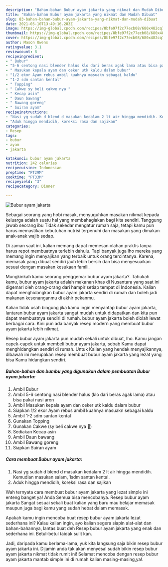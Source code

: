 ```yaml
---
description: "Bahan-bahan Bubur ayam jakarta yang nikmat dan Mudah Dibuat"
title: "Bahan-bahan Bubur ayam jakarta yang nikmat dan Mudah Dibuat"
slug: 83-bahan-bahan-bubur-ayam-jakarta-yang-nikmat-dan-mudah-dibuat
date: 2021-05-10T13:49:16.283Z
image: https://img-global.cpcdn.com/recipes/8bfe97f2c77ecb08/680x482cq70/bubur-ayam-jakarta-foto-resep-utama.jpg
thumbnail: https://img-global.cpcdn.com/recipes/8bfe97f2c77ecb08/680x482cq70/bubur-ayam-jakarta-foto-resep-utama.jpg
cover: https://img-global.cpcdn.com/recipes/8bfe97f2c77ecb08/680x482cq70/bubur-ayam-jakarta-foto-resep-utama.jpg
author: Mason Owens
ratingvalue: 3.1
reviewcount: 8
recipeingredient:
- " Bubur"
- "5-6 centong nasi blender halus klo dari beras agak lama atau bisa pakai nasi aron"
- " Masukan kepala ayam dan ceker utk kaldu dalam bubur"
- "1/2 ekor Ayam rebus ambil kuahnya masuakn sebagai kaldu"
- "1-2 sdm santan kental"
- " Topping"
- " Cakwe sy beli cakwe nya "
- " Kecap asin"
- " Daun bawang"
- " Bawang goreng"
- " Suiran ayam"
recipeinstructions:
- "Nasi yg sudah d blend d masukan kedalam 2 lt air hingga mendidih. Kemudian masukan salam, 1sdm santan kental."
- "Aduk hingga mendidih, koreksi rasa dan sajikan"
categories:
- Resep
tags:
- bubur
- ayam
- jakarta

katakunci: bubur ayam jakarta 
nutrition: 242 calories
recipecuisine: Indonesian
preptime: "PT29M"
cooktime: "PT33M"
recipeyield: "3"
recipecategory: Dinner

---
```



![Bubur ayam jakarta](https://img-global.cpcdn.com/recipes/8bfe97f2c77ecb08/680x482cq70/bubur-ayam-jakarta-foto-resep-utama.jpg)

Sebagai seorang yang hobi masak, menyuguhkan masakan nikmat kepada keluarga adalah suatu hal yang membahagiakan bagi kita sendiri. Tanggung jawab seorang ibu Tidak sekedar mengatur rumah saja, tetapi kamu pun harus memastikan kebutuhan nutrisi terpenuhi dan masakan yang dimakan anak-anak wajib sedap.

Di zaman  saat ini, kalian memang dapat memesan olahan praktis tanpa harus repot membuatnya terlebih dahulu. Tapi banyak juga lho mereka yang memang ingin menyajikan yang terbaik untuk orang tercintanya. Karena, memasak yang dibuat sendiri jauh lebih bersih dan bisa menyesuaikan sesuai dengan masakan kesukaan famili. 



Mungkinkah kamu seorang penggemar bubur ayam jakarta?. Tahukah kamu, bubur ayam jakarta adalah makanan khas di Nusantara yang saat ini digemari oleh orang-orang dari hampir setiap tempat di Indonesia. Kalian dapat menghidangkan bubur ayam jakarta sendiri di rumah dan boleh jadi makanan kesenanganmu di akhir pekanmu.

Kalian tidak usah bingung jika kamu ingin menyantap bubur ayam jakarta, lantaran bubur ayam jakarta sangat mudah untuk didapatkan dan kita pun dapat membuatnya sendiri di rumah. bubur ayam jakarta boleh diolah lewat berbagai cara. Kini pun ada banyak resep modern yang membuat bubur ayam jakarta lebih nikmat.

Resep bubur ayam jakarta pun mudah sekali untuk dibuat, lho. Kamu jangan capek-capek untuk membeli bubur ayam jakarta, sebab Kamu dapat menghidangkan sendiri di rumah. Untuk Kalian yang hendak menyajikannya, dibawah ini merupakan resep membuat bubur ayam jakarta yang lezat yang bisa Kamu hidangkan sendiri.

<!--inarticleads1-->

##### Bahan-bahan dan bumbu yang digunakan dalam pembuatan Bubur ayam jakarta:

1. Ambil  Bubur
1. Ambil 5-6 centong nasi blender halus (klo dari beras agak lama) atau bisa pakai nasi aron
1. Ambil  Masukan kepala ayam dan ceker utk kaldu dalam bubur
1. Siapkan 1/2 ekor Ayam rebus ambil kuahnya masuakn sebagai kaldu
1. Ambil 1-2 sdm santan kental
1. Gunakan  Topping
1. Gunakan  Cakwe (sy beli cakwe nya 🤭)
1. Sediakan  Kecap asin
1. Ambil  Daun bawang
1. Ambil  Bawang goreng
1. Siapkan  Suiran ayam




<!--inarticleads2-->

##### Cara membuat Bubur ayam jakarta:

1. Nasi yg sudah d blend d masukan kedalam 2 lt air hingga mendidih. Kemudian masukan salam, 1sdm santan kental.
1. Aduk hingga mendidih, koreksi rasa dan sajikan




Wah ternyata cara membuat bubur ayam jakarta yang lezat simple ini enteng banget ya! Anda Semua bisa mencobanya. Resep bubur ayam jakarta Sangat sesuai sekali buat kalian yang baru mau belajar memasak maupun juga bagi kamu yang sudah hebat dalam memasak.

Apakah kamu ingin mencoba buat resep bubur ayam jakarta lezat sederhana ini? Kalau kalian ingin, ayo kalian segera siapin alat-alat dan bahan-bahannya, lantas buat deh Resep bubur ayam jakarta yang enak dan sederhana ini. Betul-betul taidak sulit kan. 

Jadi, daripada kamu berlama-lama, yuk kita langsung saja bikin resep bubur ayam jakarta ini. Dijamin anda tak akan menyesal sudah bikin resep bubur ayam jakarta nikmat tidak rumit ini! Selamat mencoba dengan resep bubur ayam jakarta mantab simple ini di rumah kalian masing-masing,ya!.

